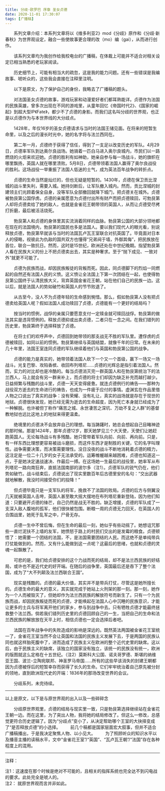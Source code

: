 ```yaml
---
title: 分歧·欧罗巴 序章 圣女贞德
date: 2020-11-01 17:30:07
tags: [广播稿]
---
```



　　系列文章介绍：本系列文章将以《维多利亚2》mod《分歧》原作和《分歧·新春秋》为世界观设定，融合一些使故事更合理的改（mo）编（gai），从而进行创作。

　　该系列文章均为我创作给我校电台的广播稿，在体裁上可能并不适合对相关设定已相当熟悉的老玩家阅读。

　　历史细节上，可能有相当大的疏忽，这是我的能力问题。还有一些错误是我编故事、唬听众的，这些我会直接在注释里注明。

<!--more-->

　　以下是原文，为了保护自己的身份，我略去了广播稿的题头。

　　对法国圣女贞德的故事，游戏玩家和动漫爱好者们都耳熟能详。贞德作为法国的民族英雄，曾多次出现在不同的游戏里，从童年回忆《帝国时代2》、《国家的崛起》到超大型IP《Fate》，都少不了贞德的身影。而我们这名叫分歧的世界观，也正是以贞德作为与本世界线的大分歧点。

　　1428年，年仅16岁的圣女贞德请求与当时的法国王储见面。在将来的短暂生命里，以及之后的漫长时光中，她的名字将与法兰西同在。

　　第二年一月，贞德终于获得了信任，得到了一支足以改变历史的军队。4月29日，贞德率军队到达奥尔良战场。她骑着一匹白马进入奥尔良城内，市民们以一路燃烧的火炬来欢迎她。贞德的胜利有如神助，她亲自参与每一场战斗，她的旗帜在哪里飘扬，英国人就在哪里溃败。5月8日，贞德带领着法国人赢得了奥尔良战役的胜利。这场战役一举重振了法国人低迷的士气，成为英法百年战争的转折点。

　　贞德的生命当然是灿烂的，但也无疑是短暂的。1430年，贞德在保卫贡比涅城的战斗里失利，需要入城。她持剑断后，让军队撤入城内。然而，贡比涅城的封建领主们光顾着保全自身，没等军队全部撤回就降下城门，把贞德关在城外。贞德被勃艮第公国俘虏。贞德的亲属愿意为贞德付出所有财产而把贞德赎回，可勃艮第人却将贞德卖给了她的敌人，也就是金雀花王朝带领的英国人，从而让贞德受尽拷打折磨，最后被活活烧死。

　　勃艮第人和贞德的身体里其实流淌着同样的血脉。勃艮第公国的大部分领地都在现在的法国境内，勃艮第的国民也多是法国人。要以我们现代人的眼光看，别说释放贞德，勃艮第早就该与当时的法国瓦卢瓦王室联合对抗英国了。毕竟面对日本人的侵略，视彼此为仇敌的国共双方也懂得“兄弟阋于墙，外御其侮”，把民族放在首位，联合一致抗日。然而，这时是15世纪，欧洲还处在中世纪晚期。指望勃艮第人看在民族大义的份上不把贞德卖出去，其实是种奢求。至于“抛下成见、一致对外”就更不可能了。

　　贞德为民族而战，却因民族叛徒的背叛而死。因此，同贞德脚下的烈焰一同燃起的自然还有法国人民的义愤。这义愤让全法国上下第一次团结在一起，也使得勃艮第公国终于认清民族大义，背弃英国金雀花王朝，站在他们自己的民族一边。这以后，就是法国人的势如破竹和英国人的节节败退了。

　　从古至今，没人不为贞德年轻的生命感到惋惜。那么，假如勃艮第人没有把贞德卖给英国人呢？假如法国人成功赎回了贞德，贞德能有一个更好的结局吗？

　　按当时的惯例，战俘的亲属只要愿意支付一定赎金就可赎回战俘。勃艮第的做法其实是违背惯例的。释放贞德抑或出卖贞德，二者只在一念之间。在我们错列的历史里，勃艮第终于选择释放了贞德。

　　在将士们的欢呼声中，贞德回到她带领的那支战无不胜的军队里。遭俘虏的贞德被赎回，如同以前的惯例。勃艮第继续与英国结盟，就像千年的日常。在未来的几十年里，法国王室连同贞德的军队继续着他们与英国和勃艮第公国的战争。

　　贞德的能力是真实的，她带领着法国人砍下一个又一个首级，赢下一场又一场战斗。光复巴黎、攻陷香槟、收回布列塔尼……贞德的光辉总是指引着法国人。然而，实力的对比却也是冷酷的。每当贞德消灭完一群英国人和在勃艮第统治下的法兰西人，马上就会有另一群来补上，而贞德的将士们却因为缺乏补充而越打越少。日益频繁与残酷的战斗里，贞德一天天变得疲惫。就连贞德例行的祷告——那种为战役双方逝去的生命进行的祷告，也成为一件疲于应付的事情。虚渊玄在作品里借人物之口说出了真实的战争：没有荣耀、没有礼让，真实的战场就是存在于现世的地狱。贞德很快发现，她已经无需为逝去的生命超度，因为死亡本身就已经成为了一种解脱。也许被但丁称作“痛苦之城、永世凄苦之深坑、万劫不复之人群”的基督教地狱也远比这地上的地狱来得更温柔。

　　绝境里的贞德决不会放弃自己的理想。每当踌躇时，她总会想起自己目睹神迹的那时候。那是1424年，那年贞德12岁，那天她梦见三个大天使，天使们让她赶跑英国人。无论每场战斗有多残酷，她只管带着军队向前、向前、再向前。只是，有一样东西比理想更容易被战斗磨损，而这件东西才是制胜的关键，它的名字叫理性。战争需要决策，而决策需要理性。没日没夜的战斗不断地消耗着贞德的精力，这注定是一位二十几岁的女子无法承受的。运筹帷幄越来越困难，贞德也知道这一点，于是她决定速战速决、作最后一搏。在这场她一生最后的战役里，她率军从布列塔尼一路向南狂奔，直抵法国南部的波尔多（注1）。贞德军队的锐气仍在，他们势如破竹。战斗结束后，贞德说出了现实里数百年后古德里安的名句：“交出武器就地解散，我没时间接受你们的投降！”

　　但贞德毕竟只是一支军队的将军，挽救不了法国的败局。贞德的后方与侧翼没几天就被英国人击垮，英国人甚至敢大摇大摆地在布列塔尼重新登陆，因为他们知道：只要避开贞德的锋芒，自己仍然是战无不胜的。缺乏增援，贞德的军队成了一支深入敌人腹地的孤军，他们很快被包围。断粮一周的贞德无力回天，在英国人的合围战里，她死于乱军之中，尸骨无存。

　　贞德一生中不曾后悔，但在生命的最后一刻，她似乎有些动摇了。她想诅咒那些一直烂泥扶不上墙的友军，她愤怒于路上的村民们交出的是发霉的粮食。贞德顿悟了：她需要一个团结的法国，不，是法国需要团结的人民。而这绝不是单纯带兵打仗能做到的。然而，又有什么能做到这一点呢？这最后的思绪，也就和贞德的灵魂一起飘散了。

　　可悲的是，我们给贞德安排的这个力战而死的结局，却不是法兰西民族的好结局，或许也不是近代史的好开端。在随后的战争里，英国最后还是吞下了整个法国，成为了“大不列颠及法兰西联合王国”。

　　现实是残酷的。贞德的最大价值，其实并不是带兵打仗，尽管这是她所擅长的。贞德生命的最大的意义，其实就完成于她站上火刑架的那一刻。那一刻，她作为一个人而被毁灭了，但她却作为法兰西民族的解放符号而新生了。只有一个为民族而战，却因民族叛徒而死的贞德，才能唤起在法国人心中沉睡的民族意识，才能让更多的士兵与将军离开他们的家乡，参与到战争中去。只有牺牲贞德才能最终拯救整个法兰西。倘若我们错列历史里的贞德回顾自己的一生，当把自己的生命和法兰西民族的解放放在天平上时，相信贞德也一定会选择后者吧。

　　法国在百年战争中的失败造成的影响是深远的。既然英法两国被金雀花王室统一了，金雀花王室当然不会让英国和法国的民族主义发展下去，于是两国的民族认同也就这样胎死腹中了，进而造成了民族主义在欧洲的整个近代史里的缺席。这以后，由于民族主义的缺席，该独立的国家没有独立，该统一的民族没有统一，欧洲的版图就这么定格在十五世纪。（注2）莫斯科大公国、诺夫哥罗德、斯堪的纳维亚王国、波兰-立陶宛联邦、神圣罗马帝国……所有的这些早该消失的封建王朝都因为贞德被俘后的短暂幸存而获得了长久的生命。它们牢牢统治着自己原先被分封的领地，直到欧洲现代史的开端：1836年的那场改变世界的会议。

　　分歧系列，未完待续。

----

以上是原文，以下是与原世界观的出入以及一些碎碎念

　　分歧原世界观里，贞德的结局与现实里一致，只是勃艮第选择继续站在金雀花王朝一边。而在这里，为了突出人物，我将她的结局修改了。但这么一修改，总感觉更符合历史逻辑了。因为“分歧点”变小了，从决定帮助哪个王室的大抉择变成了“是否释放贞德”的小选择。
　　前几个稿都是国家层面宏大叙事，但并不适合广播稿播出，于是我决定聚焦人物、以小见大。
　　为了照顾听众的知识水平以及播音主播的读稿水平，文中“金雀花王室”/“英国”、“瓦卢瓦王朝”/“法国”存在各种程度上的混用。

----

注释：

注1：这速度在那个时候是绝对不可能的，且相关的指挥系统也完全达不到闪电战的要求。此处完全是唬人的。  
注2： 就原世界观而言并非如此。  
